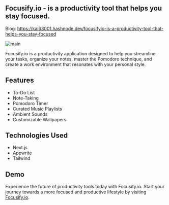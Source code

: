 ## Focusify.io - is a productivity tool that helps you stay focused.

Blog: https://kai63001.hashnode.dev/focusifyio-is-a-productivity-tool-that-helps-you-stay-focused

![main](https://github.com/kai63001/focusify/assets/24378010/473b3d8d-628d-4e6b-8114-1b2e14240bdc)

Focusify.io is a productivity application designed to help you streamline your tasks, organize your notes, master the Pomodoro technique, and create a work environment that resonates with your personal style. 

## Features

- To-Do List
- Note-Taking
- Pomodoro Timer
- Curated Music Playlists
- Ambient Sounds
- Customizable Wallpapers

## Technologies Used

- Next.js
- Appwrite
- Tailwind

## Demo

Experience the future of productivity tools today with Focusify.io. Start your journey towards a more focused and productive lifestyle by visiting [Focusify.io](https://www.focusify.io).
